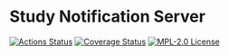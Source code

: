 # Study Notification Server

[![Actions Status](https://github.com/gridsuite/study-notification-server/workflows/CI/badge.svg)](https://github.com/gridsuite/study-notification-server/actions)
[![Coverage Status](https://sonarcloud.io/api/project_badges/measure?project=org.gridsuite%3Astudy-notification-server&metric=coverage)](https://sonarcloud.io/component_measures?id=org.gridsuite%3Astudy-notification-server&metric=coverage)
[![MPL-2.0 License](https://img.shields.io/badge/license-MPL_2.0-blue.svg)](https://www.mozilla.org/en-US/MPL/2.0/)
